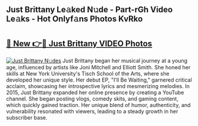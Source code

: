 ## Just Brittany Le𝚊ked N𝚞de - Part-rGh Video Le𝚊ks - Hot Onlyf𝚊ns Photos KvRko

# <h2><a href="http://ab40307.deff.icu/?id=Just+Brittany">🔗 New 👉🔴 Just Brittany VIDEO Photos</a></h2>

[![Just Brittany N𝚞des](https://i.imgur.com/rIISA9y.gif)](http://ab40307.deff.icu/?id=Just+Brittany)
Just Brittany began her musical journey at a young age, influenced by artists like Joni Mitchell and Elliott Smith. She honed her skills at New York University's Tisch School of the Arts, where she developed her unique style. Her debut EP, "I'll Be Waiting," garnered critical acclaim, showcasing her introspective lyrics and mesmerizing melodies. In 2015, Just Brittany expanded her online presence by creating a YouTube channel. She began posting vlogs, comedy skits, and gaming content, which quickly gained traction. Her unique blend of humor, authenticity, and vulnerability resonated with viewers, leading to a steady growth in her subscriber base.
